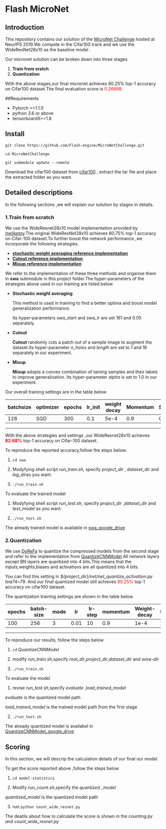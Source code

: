 # Flash MicroNet

## Introduction

This repository contains our  solution of the [MicroNet Challenge](https://micronet-challenge.github.io/index.html) hosted at NeurIPS 2019.We compete in the Cifar100 track and we use the WideResNet28x10 as the baseline model .

Our micronet solution can be  broken down into three stages

1. **Train  from sratch**
3. **Quantization** 

With the above stages,our final micronet achieves 80.25% top-1 accuracy on Cifar100 dataset.The  final evaluation score is <font color=red>0.26698</font>.

##Requirements

+ Pytorch >=1.1.0
+ python 3.6 or above
+ tensorboardX==1.8

## Install

`git clone https://github.com/Flash-engine/MicroNetChallenge.git`

`cd MicroNetChallenge`

`git submodule update --remote`

Download the cifar100 dataset from [cifar100](https://www.cs.toronto.edu/~kriz/cifar.html) , extract the tar file  and place the extracted folder as you want.

## Detailed descriptions

In the following sections ,we will explain our solution by stages in details.

### 1.Train from scratch

We use the WideResnet28x10 model implementation provided by [meliketoy](https://github.com/meliketoy/wide-resnet.pytorch/blob/master/networks/wide_resnet.py).The original WideResNet28x10 achieves 80.75% top-1 accuracy on Cifar-100 dataset.To further boost the network performance ,we incorporate the following strategies.

+ [**stochastic weight averaging**](https://arxiv.org/abs/1803.05407),[**reference implementation**](https://github.com/timgaripov/swa)
+ [**Cutout**](https://arxiv.org/abs/1708.04552),[**reference implementation**](https://github.com/uoguelph-mlrg/Cutout)
+ [**Mixup**](https://arxiv.org/abs/1710.09412),[**reference implementation**](https://github.com/facebookresearch/mixup-cifar10)

We refer to the implementation of  these three methods and organise them in **swa** submodule in this project folder.The  hyper-parameters of the strategies above used in our training are listed below 

+ **Stochastic weight averaging**

  This method is used in training to find a better optima and boost model generalization performance.

  Its hyper-parameters *swa_start* and *swa_lr* are set 161 and 0.05 separately.

+ **Cutout**

  **Cutout** randomly cuts a patch out of a sample image to augment the dataset.Its hyper-parameter  *n_holes* and  *length* are set to 1 and 16 separately in our experiment.

+ **Mixup**

  **Mixup** adopts a convex combination of taining samples and their labels to improve  generalization. Its hyper-parameter *alpha* is set to 1.0 in our experiment.

Our overall  training settings are  in the table below

| batchsize | optimizer | epochs | lr_init | weight decay | Momentum | Swa_lr | Swa_start |
| --------- | --------- | ------ | ------- | ------------ | -------- | ------ | --------- |
| 128       | SGD       | 300    | 0.1     | 5e-4         | 0.9      | 0.05   | 161       |

---

With the above strategies and settings ,our WideResnet28x10 achieves <font color=red>**82.68%**</font> top-1 accuracy  on Cifar-100 dataset.

To reproduce the reported accuracy,follow the steps below:

1. `cd swa`

2. Modyfying shell script *run_train.sh*, specify *project_dir* , *dataset_dir* and *log_dir*as you want.

3. `./run_train.sh`



To evaluate the trained model

1. Modyfying shell script *run_test.sh*, specify *project_dir* ,*dataset_dir* and *test_model* as you want.

2. `./run_test.sh`

The already trained model is available in [swa_google_drive](https://drive.google.com/open?id=1krfv0vLvYWg4tylPqzL7dTWbcXmoBUNq)



### 2.Quantization

We use [DoReFa](https://arxiv.org/abs/1606.06160) to  quantize the compressed models from the second stage and refer to  the implementation from [QuantizeCNNModel](https://github.com/nowgood/QuantizeCNNModel).All network layers except BN  layers are quantized into 4 bits.This means that the inputs,weights,biases and activations are all quantized into 4 bits. 

You can find this setting in *${project_dir}/net/net_quantize_activation.py* line74~79. And our final quantized model still achieves <font color=red>80.25%</font>  top-1 accuracy on cifar100 dataset.

The quantization training settings are shown in the table below

| epochs | batch-size | mode | lr   | lr-step | momentum | Weight-decay | Seed |
| ------ | ---------- | ---- | ---- | ------- | -------- | ------------ | ---- |
| 100    | 256        | 3    | 0.01 | 10      | 0.9      | 1e-4         | 1    |

------

To reproduce our results, follow the steps below

1. `cd`  *QuantizeCNNModel*

2. modify *run_train.sh*,specify *root_dir*,*project_dir*,*dataset_dir* and *save-dir*

3. `./run_train.sh`



To evaluate the model

1. revise *run_test.sh*,specify *evaluate* ,*load_trained_model* 

*evaluate* is the quantized model path

*load_trained_model* is the trained model path from the first stage

2. `./run_test.sh`

The already quantized model is availabel in [QuantizeCNNModel_google_drive](https://drive.google.com/open?id=1b2jsLFGNPoO3lfBEFpk7GIuzAHXElsLf)



## Scoring

In this section, we will descrip the calculation details of our final our model.

To get the score reported above ,follow the steps below

1. `cd model-statistics`

2. Modify *run_count.sh*,specify the *quantized _model* 

*quantized_model* is the quantized model path

3. run `python count_wide_resnet.py`

The deatils about how to calculate the score is shown in the *counting.py and count_wide_resnet.py*



